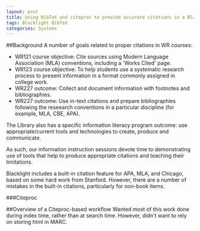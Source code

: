 ```yaml
---
layout: post
title: Using BibTeX and citeproc to provide accurate citations in a Blacklight-based discovery layer
tags: Blacklight BibTeX
categories: Systems
---
```

##Background
A number of goals related to proper citations in WR courses:
* WR121 course objective: Cite sources using Modern Language Association (MLA) conventions, including a 'Works Cited' page.
* WR123 course objective: To help students use a systematic research process to present information in a format commonly assigned in college work.
* WR227 outcome: Collect and document information with footnotes and bibliographies.
* WR227 outcome: Use in-text citations and prepare bibliographies following the reseearch conventions in a particular discipline (for example, MLA, CBE, APA).

The Library also has a specific information literacy program outcome: use appropriate/current tools and technologies to create, produce and communicate.

As such, our information instruction sessions devote time to demonstrating use of tools that help to produce appropriate citations and teaching their limitations.

Blacklight includes a built-in citation feature for APA, MLA, and Chicago, based on some hard work from Stanford.  However, there are a number of mistakes in the built-in citations, particularly for non-book items.

###Citeproc

##Overview of a Citeproc-based workflow
Wanted most of this work done during index time, rather than at search time.
However, didn't want to rely on storing html in MARC.
